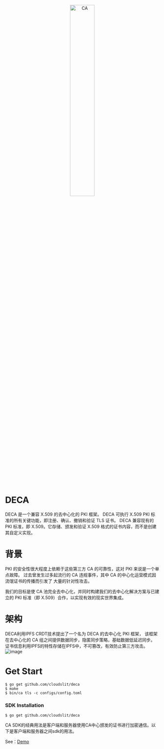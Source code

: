 <p align="center">
<img src="https://user-images.githubusercontent.com/52234994/165200623-c60e956b-5805-4088-bf58-f97ebd8ae8b4.png" 
    width="40%" border="0" alt="CA">
</p>

# DECA
DECA 是一个兼容 X.509 的去中心化的 PKI 框架。
DECA 可执行 X.509 PKI 标准的所有关键功能，即注册、确认、撤销和验证 TLS 证书。
DECA 兼容现有的 PKI 标准，即 X.509。它存储、颁发和验证 X.509 格式的证书内容，而不是创建其自定义实现。

# 背景
PKI 的安全性很大程度上依赖于这些第三方 CA 的可靠性，这对 PKI 来说是一个单点故障。
过去曾发生过多起流行的 CA 违规事件，其中 CA 的中心化运营模式因流氓证书的传播而引发了
大量的针对性攻击。

我们的目标是使 CA 池完全去中心化，并同时构建我们的去中心化解决方案与已建立的 
PKI 标准（即 X.509）合作，以实现有效的现实世界集成。

# 架构
DECA利用IPFS CRDT技术提出了一个名为 DECA 的去中心化 PKI 框架，
该框架在去中心化的 CA 组之间提供数据同步，隐匿同步策略，基础数据低延迟同步。
证书信息利用IPFS的特性存储在IPFS中，不可篡改，有效防止第三方攻击。
![image](https://user-images.githubusercontent.com/52234994/192089294-d5891f90-16ac-497d-9efe-a09eb38b0ced.png)

# Get Start
```
$ go get github.com/cloudslit/deca
$ make
$ bin/ca tls -c configs/config.toml
```

### SDK Installation
```
$ go get github.com/cloudslit/deca
```

CA SDK的经典用法是客户端和服务器使用CA中心颁发的证书进行加密通信。以下是客户端和服务器之间sdk的用法。

See：[Demo](https://github.com/CloudSlit/casdk/tree/main/examples)

